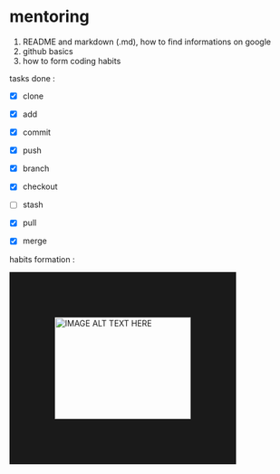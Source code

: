 # mentoring

1. README and markdown (.md), how to find informations on google 
1. github basics
2. how to form coding habits



tasks done :

- [x] clone 
- [x] add
- [x] commit 
- [x] push 
- [x] branch 
- [x] checkout 
- [ ] stash
- [x] pull
- [x] merge 


habits formation :


<a href="http://www.youtube.com/watch?feature=player_embedded&v=Wcs2PFz5q6g
" target="_blank"><img src="http://img.youtube.com/vi/Wcs2PFz5q6g/0.jpg" 
alt="IMAGE ALT TEXT HERE" width="240" height="180" border="80" /></a>
